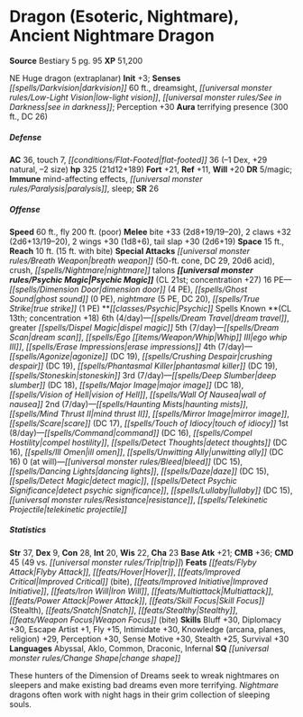 ﻿---
cssclass: [monsters]
title1: Dragon (Esoteric, Nightmare), Ancient Nightmare Dragon
title2: Ancient Nightmare Dragon
CR: 15
sources:
- name: Bestiary 5
  page: 95
  link: http://paizo.com/products/btpy9g9x?Pathfinder-Roleplaying-Game-Bestiary-5
XP: 51200
alignment: NE
size: Huge
type: dragon
subtypes:
- extraplanar
initiative:
  bonus: 3
senses:
  darkvision: 60
  dreamsight: true
  low-light vision: true
  see in darkness: true
auras:
- name: terrifying presence
  radius: 300
  DC: 26
AC:
  AC: 36
  touch: 7
  flat_footed: 36
  components:
    dex: -1
    natural: 29
    size: -2
HP:
  HP: 325
  long: 21d12+189
saves:
  fort: 21
  ref: 11
  will: 20
DR:
- amount: 5
  weakness: magic
immunities:
- mind-affecting effects
- paralysis
- sleep
SR: 26
speeds:
  base: 60
  fly: 200
  fly_maneuverability: poor
attacks:
  melee:
  - - text: bite +33 (2d8+19/19-20)
      entries:
      - - damage: 2d8+19
          crit_range: 19-20
      attack: bite
      bonus:
      - 33
    - text: 2 claws +32 (2d6+13/19-20)
      entries:
      - - damage: 2d6+13
          crit_range: 19-20
      count: 2
      attack: claws
      bonus:
      - 32
    - text: 2 wings +30 (1d8+6)
      entries:
      - - damage: 1d8+6
      count: 2
      attack: wings
      bonus:
      - 30
    - text: tail slap +30 (2d6+19)
      entries:
      - - damage: 2d6+19
      attack: tail slap
      bonus:
      - 30
  special:
  - breath weapon (50-ft. cone, DC 29, 20d6 acid)
  - crush
  - nightmare talons
space: 15
reach: 10
reach_other: 15 ft. with bite
psychic_magic:
  entries:
  - name: dimension door
    PE: 4
  - name: ghost sound
    PE: 0
  - name: nightmare
    PE: 5
    DC: 20
  - name: true strike
    PE: 1
  sources:
  - name: default
    CL: 21
    concentration: 27
  PE: 16
spells:
  entries:
  - name: dream travel
    source: Psychic
    level: 6
  - name: greater dispel magic
    source: Psychic
    level: 6
  - name: dream scan
    source: Psychic
    level: 5
  - name: ego whip III
    source: Psychic
    level: 5
  - name: erase impressions
    source: Psychic
    level: 5
  - name: agonize
    source: Psychic
    level: 4
    DC: 19
  - name: crushing despair
    source: Psychic
    level: 4
    DC: 19
  - name: phantasmal killer
    source: Psychic
    level: 4
    DC: 19
  - name: stoneskin
    source: Psychic
    level: 4
  - name: deep slumber
    source: Psychic
    level: 3
    DC: 18
  - name: major image
    source: Psychic
    level: 3
    DC: 18
  - name: vision of Hell
    source: Psychic
    level: 3
  - name: wall of nausea
    source: Psychic
    level: 3
  - name: haunting mists
    source: Psychic
    level: 2
  - name: mind thrust II
    source: Psychic
    level: 2
  - name: mirror image
    source: Psychic
    level: 2
  - name: scare
    source: Psychic
    level: 2
    DC: 17
  - name: touch of idiocy
    source: Psychic
    level: 2
  - name: command
    source: Psychic
    level: 1
    DC: 16
  - name: compel hostility
    source: Psychic
    level: 1
  - name: detect thoughts
    source: Psychic
    level: 1
    DC: 16
  - name: ill omen
    source: Psychic
    level: 1
  - name: unwitting ally
    source: Psychic
    level: 1
    DC: 16
  - name: bleed
    source: Psychic
    level: 0
    DC: 15
  - name: dancing lights
    source: Psychic
    level: 0
  - name: daze
    source: Psychic
    level: 0
    DC: 15
  - name: detect magic
    source: Psychic
    level: 0
  - name: detect psychic significance
    source: Psychic
    level: 0
  - name: lullaby
    source: Psychic
    level: 0
    DC: 15
  - name: resistance
    source: Psychic
    level: 0
  - name: telekinetic projectile
    source: Psychic
    level: 0
  sources:
  - name: Psychic
    type: known
    CL: 13
    concentration: 18
    slots:
      6: 4
      5: 7
      4: 7
      3: 7
      2: 7
      1: 8
      0: at-will
ability_scores:
  STR: 37
  DEX: 9
  CON: 28
  INT: 20
  WIS: 22
  CHA: 23
BAB: 21
CMB: 36
CMD: 45
CMD_other: 49 vs. trip
feats:
- name: Flyby Attack
- name: Hover
- name: Improved Critical (bite)
- name: Improved Initiative
- name: Iron Will
- name: Multiattack
- name: Power Attack
- name: Skill Focus (Stealth)
- name: Snatch
- name: Stealthy
- name: Weapon Focus (bite)
skills:
  Bluff: 30
  Diplomacy: 30
  Escape Artist: 1
  Fly: 15
  Intimidate: 30
  Knowledge (arcana): 29
  Knowledge (planes): 29
  Knowledge (religion): 29
  Perception: 30
  Sense Motive: 30
  Stealth: 25
  Survival: 30
languages:
- Abyssal
- Aklo
- Common
- Draconic
- Infernal
special_qualities:
- change shape
desc_long: These hunters of the Dimension of Dreams seek to wreak nightmares on sleepers
  and make existing bad dreams even more terrifying. Nightmare dragons often work
  with night hags in their grim collection of sleeping souls.

---

# Dragon (Esoteric, Nightmare), Ancient Nightmare Dragon

**Source** Bestiary 5 pg. 95
**XP** 51,200

NE Huge dragon (extraplanar)
**Init** +3; **Senses** _[[spells/Darkvision|darkvision]]_ 60 ft., dreamsight, _[[universal monster rules/Low-Light Vision|low-light vision]]_, _[[universal monster rules/See in Darkness|see in darkness]]_; Perception +30
**Aura** terrifying presence (300 ft., DC 26)

##### Defense

**AC** 36, touch 7, _[[conditions/Flat-Footed|flat-footed]]_ 36 (–1 Dex, +29 natural, –2 size)
**hp** 325 (21d12+189)
**Fort** +21, **Ref** +11, **Will** +20
**DR** 5/magic; **Immune** mind-affecting effects, _[[universal monster rules/Paralysis|paralysis]]_, sleep; **SR** 26

##### Offense
**Speed** 60 ft., fly 200 ft. (poor)
**Melee** bite +33 (2d8+19/19–20), 2 claws +32 (2d6+13/19–20), 2 wings +30 (1d8+6), tail slap +30 (2d6+19)
**Space** 15 ft., **Reach** 10 ft. (15 ft. with bite)
**Special Attacks** _[[universal monster rules/Breath Weapon|breath weapon]]_ (50-ft. cone, DC 29, 20d6 acid), crush, _[[spells/Nightmare|nightmare]]_ talons
**_[[universal monster rules/Psychic Magic|Psychic Magic]]_** (CL 21st; concentration +27)
16 PE—_[[spells/Dimension Door|dimension door]]_ (4 PE), _[[spells/Ghost Sound|ghost sound]]_ (0 PE), _nightmare_ (5 PE, DC 20), _[[spells/True Strike|true strike]]_ (1 PE)
 **_[[classes/Psychic|Psychic]]_ Spells Known **(CL 13th; concentration +18)
 6th (4/day)—_[[spells/Dream Travel|dream travel]]_, greater _[[spells/Dispel Magic|dispel magic]]_
 5th (7/day)—_[[spells/Dream Scan|dream scan]]_, _[[spells/Ego _[[items/Weapon/Whip|Whip]]_ III|ego _whip_ III]]_, _[[spells/Erase Impressions|erase impressions]]_
 4th (7/day)—_[[spells/Agonize|agonize]]_ (DC 19), _[[spells/Crushing Despair|crushing despair]]_ (DC 19), _[[spells/Phantasmal Killer|phantasmal killer]]_ (DC 19), _[[spells/Stoneskin|stoneskin]]_
 3rd (7/day)—_[[spells/Deep Slumber|deep slumber]]_ (DC 18), _[[spells/Major Image|major image]]_ (DC 18), _[[spells/Vision of Hell|vision of Hell]]_, _[[spells/Wall Of Nausea|wall of nausea]]_
 2nd (7/day)—_[[spells/Haunting Mists|haunting mists]]_, _[[spells/Mind Thrust II|mind thrust II]]_, _[[spells/Mirror Image|mirror image]]_, _[[spells/Scare|scare]]_ (DC 17), _[[spells/Touch of Idiocy|touch of idiocy]]_
 1st (8/day)—_[[spells/Command|command]]_ (DC 16), _[[spells/Compel Hostility|compel hostility]]_, _[[spells/Detect Thoughts|detect thoughts]]_ (DC 16), _[[spells/Ill Omen|ill omen]]_, _[[spells/Unwitting Ally|unwitting ally]]_ (DC 16)
 0 (at will)—_[[universal monster rules/Bleed|bleed]]_ (DC 15), _[[spells/Dancing Lights|dancing lights]]_, _[[spells/Daze|daze]]_ (DC 15), _[[spells/Detect Magic|detect magic]]_, _[[spells/Detect _Psychic_ Significance|detect _psychic_ significance]]_, _[[spells/Lullaby|lullaby]]_ (DC 15), _[[universal monster rules/Resistance|resistance]]_, _[[spells/Telekinetic Projectile|telekinetic projectile]]_

##### Statistics
**Str** 37, **Dex** 9, **Con** 28, **Int** 20, **Wis** 22, **Cha** 23
**Base Atk** +21; **CMB** +36; **CMD** 45 (49 vs. _[[universal monster rules/Trip|trip]]_)
**Feats** _[[feats/Flyby Attack|Flyby Attack]]_, _[[feats/Hover|Hover]]_, _[[feats/Improved Critical|Improved Critical]]_ (bite), _[[feats/Improved Initiative|Improved Initiative]]_, _[[feats/Iron Will|Iron Will]]_, _[[feats/Multiattack|Multiattack]]_, _[[feats/Power Attack|Power Attack]]_, _[[feats/Skill Focus|Skill Focus]]_ (Stealth), _[[feats/Snatch|Snatch]]_, _[[feats/Stealthy|Stealthy]]_, _[[feats/Weapon Focus|Weapon Focus]]_ (bite)
**Skills** Bluff +30, Diplomacy +30, Escape Artist +1, Fly +15, Intimidate +30, Knowledge (arcana, planes, religion) +29, Perception +30, Sense Motive +30, Stealth +25, Survival +30
**Languages** Abyssal, Aklo, Common, Draconic, Infernal
**SQ** _[[universal monster rules/Change Shape|change shape]]_

These hunters of the Dimension of Dreams seek to wreak nightmares on sleepers and make existing bad dreams even more terrifying. _Nightmare_ dragons often work with night hags in their grim collection of sleeping souls.